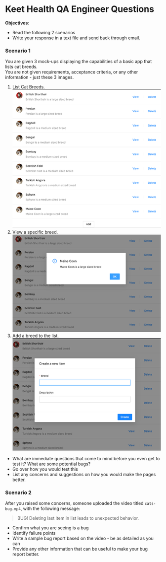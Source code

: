 # Keet Health QA Engineer Questions

**Objectives**:

- Read the following 2 scenarios
- Write your response in a text file and send back through email.

### Scenario 1

You are given 3 mock-ups displaying the capabilities of a basic app that lists cat breeds.  
 You are not given requirements, acceptance criteria, or any other information - just these 3 images.

1.  List Cat Breeds.  
    ![list](list.png)
2.  View a specific breed.  
    ![view](view.png)
3.  Add a breed to the list.  
    ![add](add.png)

- What are immediate questions that come to mind before you even get to test it?
  What are some potential bugs?
- Go over how you would test this
- List any concerns and suggestions on how you would make the pages better.

### Scenario 2

After you raised some concerns, someone uploaded the video titled `cats-bug.mp4`, with the following message:

> BUG! Deleting last item in list leads to unexpected behavior.

- Confirm what you are seeing is a bug
- Identify failure points
- Write a sample bug report based on the video - be as detailed as you can
- Provide any other information that can be useful to make your bug report better.
